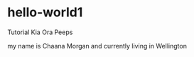 # hello-world1
Tutorial
Kia Ora Peeps

my name is Chaana Morgan and currently living in Wellington 
